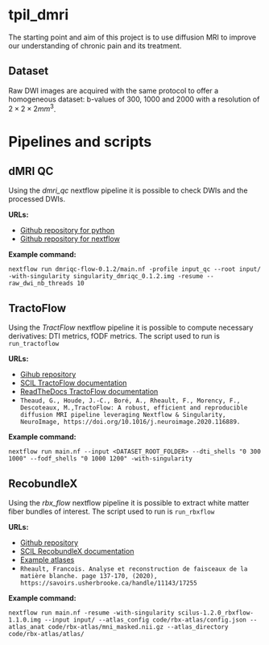 # tpil_dmri
The starting point and aim of this project is to use diffusion MRI to improve our understanding of chronic pain and its treatment.

## Dataset
Raw DWI images are acquired with the same protocol to offer a homogeneous dataset:  b-values of 300, 1000 and 2000 with a resolution of $2\times 2\times 2 mm^3$.

# Pipelines and scripts
## dMRI QC
Using the *dmri_qc* nextflow pipeline it is possible to check DWIs and the processed DWIs.

**URLs:**
* [Github repository for python](https://github.com/scilus/dmriqcpy)
* [Github repository for nextflow](https://github.com/scilus/dmriqc_flow)

**Example command:**

`nextflow run dmriqc-flow-0.1.2/main.nf -profile input_qc --root input/ -with-singularity singularity_dmriqc_0.1.2.img -resume --raw_dwi_nb_threads 10`

## TractoFlow
Using the *TractFlow* nextflow pipeline it is possible to compute necessary derivatives: DTI metrics, fODF metrics. The script used to run is `run_tractoflow`

**URLs:**
* [Gihub repository](https://github.com/scilus/tractoflow/)
* [SCIL TractoFlow documentation](https://scil-documentation.readthedocs.io/en/latest/our_tools/tractoflow.html)
* [ReadTheDocs TractoFlow documentation](https://tractoflow-documentation.readthedocs.io/en/latest/index.html)
* `Theaud, G., Houde, J.-C., Boré, A., Rheault, F., Morency, F., Descoteaux, M.,TractoFlow: A robust, efficient and reproducible diffusion MRI pipeline leveraging Nextflow & Singularity, NeuroImage, https://doi.org/10.1016/j.neuroimage.2020.116889.`

**Example command:**

`nextflow run main.nf --input <DATASET_ROOT_FOLDER> --dti_shells "0 300 1000" --fodf_shells "0 1000 1200" -with-singularity`


## RecobundleX
Using the *rbx_flow* nextflow pipeline it is possible to extract white matter fiber bundles of interest. The script used to run is `run_rbxflow`

**URLs:**
* [Github repository](https://github.com/scilus/rbx_flow)
* [SCIL RecobundleX documentation](https://scil-documentation.readthedocs.io/en/latest/our_tools/recobundles.html)
* [Example atlases](https://zenodo.org/record/4104300#.YmMEk_PMJaQ)
* `Rheault, Francois. Analyse et reconstruction de faisceaux de la matière blanche.
page 137-170, (2020), https://savoirs.usherbrooke.ca/handle/11143/17255`

**Example command:**

`nextflow run main.nf -resume -with-singularity scilus-1.2.0_rbxflow-1.1.0.img --input input/ --atlas_config code/rbx-atlas/config.json --atlas_anat code/rbx-atlas/mni_masked.nii.gz --atlas_directory code/rbx-atlas/atlas/`
